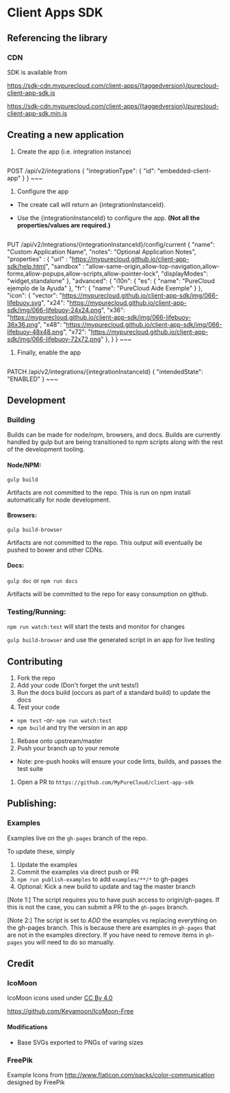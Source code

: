 # Client Apps SDK

## Referencing the library

### CDN

SDK is available from

https://sdk-cdn.mypurecloud.com/client-apps/{taggedversion}/purecloud-client-app-sdk.js

https://sdk-cdn.mypurecloud.com/client-apps/{taggedversion}/purecloud-client-app-sdk.min.js

## Creating a new application

1. Create the app (i.e. integration instance)

    ~~~
POST /api/v2/integrations
{
    "integrationType": {
        "id": "embedded-client-app"
    }
}
    ~~~

1. Configure the app

  - The create call will return an {integrationInstanceId}.

  - Use the {integrationInstanceId} to configure the app.  __(Not all the properties/values are required.)__

    ~~~
PUT /api/v2/integrations/{integrationInstanceId}/config/current
{
    "name": "Custom Application Name",
    "notes": "Optional Application Notes",
    "properties" : {
        "url" : "https://mypurecloud.github.io/client-app-sdk/help.html",
        "sandbox" : "allow-same-origin,allow-top-navigation,allow-forms,allow-popups,allow-scripts,allow-pointer-lock",
        "displayModes": "widget,standalone"
    },
    "advanced": {
        "i10n": {
            "es": {
                "name": "PureCloud ejemplo de la Ayuda"
            },
            "fr": {
                "name": "PureCloud Aide Exemple"
            }
        },
        "icon": {
            "vector": "https://mypurecloud.github.io/client-app-sdk/img/066-lifebuoy.svg",
            "x24": "https://mypurecloud.github.io/client-app-sdk/img/066-lifebuoy-24x24.png",
            "x36": "https://mypurecloud.github.io/client-app-sdk/img/066-lifebuoy-36x36.png",
            "x48": "https://mypurecloud.github.io/client-app-sdk/img/066-lifebuoy-48x48.png",
            "x72": "https://mypurecloud.github.io/client-app-sdk/img/066-lifebuoy-72x72.png"
        },
    }
}
    ~~~

1. Finally, enable the app

    ~~~
PATCH /api/v2/integrations/{integrationInstanceId}
{
    "intendedState": "ENABLED"
}
    ~~~

## Development

### Building
Builds can be made for node/npm, browsers, and docs.  Builds are currently handled by gulp but are being transitioned to npm scripts along with the rest of the development tooling.

#### Node/NPM:
`gulp build`

Artifacts are not committed to the repo.  This is run on npm install automatically for node development.

#### Browsers:
`gulp build-browser`

Artifacts are not committed to the repo.  This output will eventually be pushed to bower and other CDNs.

#### Docs:
`gulp doc` or `npm run docs`

Artifacts will be committed to the repo for easy consumption on github.

### Testing/Running:

`npm run watch:test` will start the tests and monitor for changes

`gulp build-browser` and use the generated script in an app for live testing

## Contributing
1. Fork the repo
1. Add your code (Don't forget the unit tests!)
1. Run the docs build (occurs as part of a standard build) to update the docs
1. Test your code
  * `npm test` -or- `npm run watch:test`
  * `npm build` and try the version in an app
1. Rebase onto upstream/master
1. Push your branch up to your remote
  * Note: pre-push hooks will ensure your code lints, builds, and passes the test suite
1. Open a PR to `https://github.com/MyPureCloud/client-app-sdk`

## Publishing:

### Examples
Examples live on the `gh-pages` branch of the repo.

To update these, simply
1. Update the examples
1. Commit the examples via direct push or PR
1. `npm run publish-examples` to add `examples/**/*` to gh-pages
1. Optional: Kick a new build to update and tag the master branch

[Note 1:] The script requires you to have push access to origin/gh-pages.  If this is not the case, you can submit a PR to the `gh-pages` branch.

[Note 2:] The script is set to *ADD* the examples vs replacing everything on the gh-pages branch.  This is because there are examples in `gh-pages` that are not in the examples directory.  If you have need to remove items in `gh-pages` you will need to do so manually.

## Credit

### IcoMoon

IcoMoon icons used under [CC By 4.0](http://creativecommons.org/licenses/by/4.0/)

https://github.com/Keyamoon/IcoMoon-Free

#### Modifications
* Base SVGs exported to PNGs of varing sizes

### FreePik

Example Icons from http://www.flaticon.com/packs/color-communication designed by FreePik
